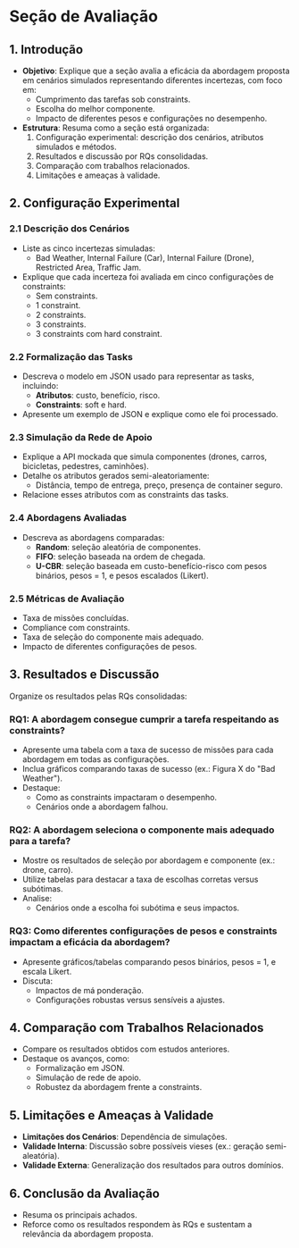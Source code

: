 
# Seção de Avaliação

## 1. Introdução
- **Objetivo**: Explique que a seção avalia a eficácia da abordagem proposta em cenários simulados representando diferentes incertezas, com foco em:
  - Cumprimento das tarefas sob constraints.
  - Escolha do melhor componente.
  - Impacto de diferentes pesos e configurações no desempenho.
- **Estrutura**: Resuma como a seção está organizada:
  1. Configuração experimental: descrição dos cenários, atributos simulados e métodos.
  2. Resultados e discussão por RQs consolidadas.
  3. Comparação com trabalhos relacionados.
  4. Limitações e ameaças à validade.

## 2. Configuração Experimental
### 2.1 Descrição dos Cenários
- Liste as cinco incertezas simuladas: 
  - Bad Weather, Internal Failure (Car), Internal Failure (Drone), Restricted Area, Traffic Jam.
- Explique que cada incerteza foi avaliada em cinco configurações de constraints:
  - Sem constraints.
  - 1 constraint.
  - 2 constraints.
  - 3 constraints.
  - 3 constraints com hard constraint.

### 2.2 Formalização das Tasks
- Descreva o modelo em JSON usado para representar as tasks, incluindo:
  - **Atributos**: custo, benefício, risco.
  - **Constraints**: soft e hard.
- Apresente um exemplo de JSON e explique como ele foi processado.

### 2.3 Simulação da Rede de Apoio
- Explique a API mockada que simula componentes (drones, carros, bicicletas, pedestres, caminhões).
- Detalhe os atributos gerados semi-aleatoriamente:
  - Distância, tempo de entrega, preço, presença de container seguro.
- Relacione esses atributos com as constraints das tasks.

### 2.4 Abordagens Avaliadas
- Descreva as abordagens comparadas:
  - **Random**: seleção aleatória de componentes.
  - **FIFO**: seleção baseada na ordem de chegada.
  - **U-CBR**: seleção baseada em custo-benefício-risco com pesos binários, pesos = 1, e pesos escalados (Likert).

### 2.5 Métricas de Avaliação
- Taxa de missões concluídas.
- Compliance com constraints.
- Taxa de seleção do componente mais adequado.
- Impacto de diferentes configurações de pesos.

## 3. Resultados e Discussão
Organize os resultados pelas RQs consolidadas:

### RQ1: A abordagem consegue cumprir a tarefa respeitando as constraints?
- Apresente uma tabela com a taxa de sucesso de missões para cada abordagem em todas as configurações.
- Inclua gráficos comparando taxas de sucesso (ex.: Figura X do "Bad Weather").
- Destaque:
  - Como as constraints impactaram o desempenho.
  - Cenários onde a abordagem falhou.

### RQ2: A abordagem seleciona o componente mais adequado para a tarefa?
- Mostre os resultados de seleção por abordagem e componente (ex.: drone, carro).
- Utilize tabelas para destacar a taxa de escolhas corretas versus subótimas.
- Analise:
  - Cenários onde a escolha foi subótima e seus impactos.

### RQ3: Como diferentes configurações de pesos e constraints impactam a eficácia da abordagem?
- Apresente gráficos/tabelas comparando pesos binários, pesos = 1, e escala Likert.
- Discuta:
  - Impactos de má ponderação.
  - Configurações robustas versus sensíveis a ajustes.

## 4. Comparação com Trabalhos Relacionados
- Compare os resultados obtidos com estudos anteriores.
- Destaque os avanços, como:
  - Formalização em JSON.
  - Simulação de rede de apoio.
  - Robustez da abordagem frente a constraints.

## 5. Limitações e Ameaças à Validade
- **Limitações dos Cenários**: Dependência de simulações.
- **Validade Interna**: Discussão sobre possíveis vieses (ex.: geração semi-aleatória).
- **Validade Externa**: Generalização dos resultados para outros domínios.

## 6. Conclusão da Avaliação
- Resuma os principais achados.
- Reforce como os resultados respondem às RQs e sustentam a relevância da abordagem proposta.
